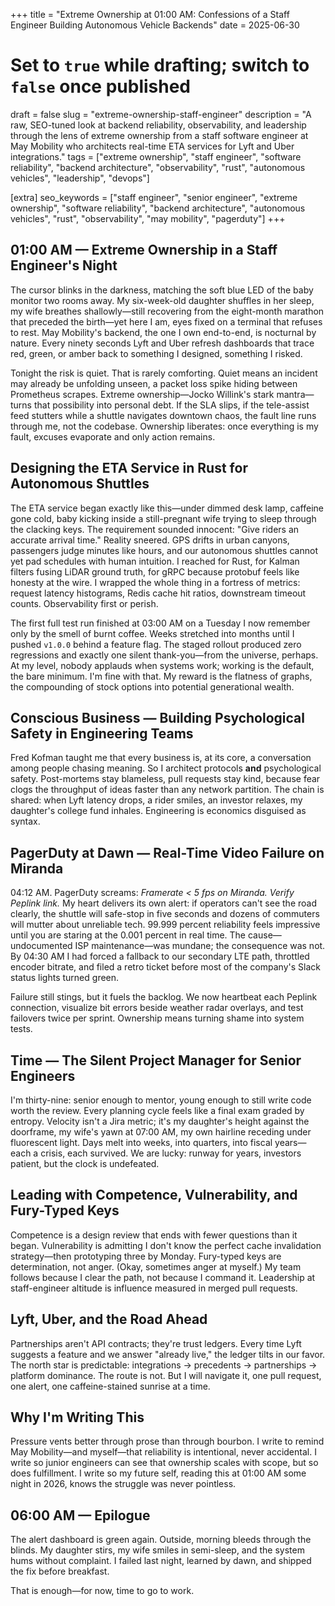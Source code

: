 +++
title = "Extreme Ownership at 01:00 AM: Confessions of a Staff Engineer Building Autonomous Vehicle Backends"
date = 2025-06-30
# Set to `true` while drafting; switch to `false` once published
draft = false
slug = "extreme-ownership-staff-engineer"
description = "A raw, SEO-tuned look at backend reliability, observability, and leadership through the lens of extreme ownership from a staff software engineer at May Mobility who architects real-time ETA services for Lyft and Uber integrations."
tags = ["extreme ownership", "staff engineer", "software reliability", "backend architecture", "observability", "rust", "autonomous vehicles", "leadership", "devops"]

[extra]
seo_keywords = ["staff engineer", "senior engineer", "extreme ownership", "software reliability", "backend architecture", "autonomous vehicles", "rust", "observability", "may mobility", "pagerduty"]
+++

## 01:00 AM — Extreme Ownership in a Staff Engineer's Night

The cursor blinks in the darkness, matching the soft blue LED of the baby monitor two rooms away. My six-week-old daughter shuffles in her sleep, my wife breathes shallowly—still recovering from the eight-month marathon that preceded the birth—yet here I am, eyes fixed on a terminal that refuses to rest. May Mobility's backend, the one I own end-to-end, is nocturnal by nature. Every ninety seconds Lyft and Uber refresh dashboards that trace red, green, or amber back to something I designed, something I risked.

Tonight the risk is quiet. That is rarely comforting. Quiet means an incident may already be unfolding unseen, a packet loss spike hiding between Prometheus scrapes. Extreme ownership—Jocko Willink's stark mantra—turns that possibility into personal debt. If the SLA slips, if the tele-assist feed stutters while a shuttle navigates downtown chaos, the fault line runs through me, not the codebase. Ownership liberates: once everything is my fault, excuses evaporate and only action remains.

## Designing the ETA Service in Rust for Autonomous Shuttles

The ETA service began exactly like this—under dimmed desk lamp, caffeine gone cold, baby kicking inside a still-pregnant wife trying to sleep through the clacking keys. The requirement sounded innocent: "Give riders an accurate arrival time." Reality sneered. GPS drifts in urban canyons, passengers judge minutes like hours, and our autonomous shuttles cannot yet pad schedules with human intuition. I reached for Rust, for Kalman filters fusing LiDAR ground truth, for gRPC because protobuf feels like honesty at the wire. I wrapped the whole thing in a fortress of metrics: request latency histograms, Redis cache hit ratios, downstream timeout counts. Observability first or perish.

The first full test run finished at 03:00 AM on a Tuesday I now remember only by the smell of burnt coffee. Weeks stretched into months until I pushed `v1.0.0` behind a feature flag. The staged rollout produced zero regressions and exactly one silent thank-you—from the universe, perhaps. At my level, nobody applauds when systems work; working is the default, the bare minimum. I'm fine with that. My reward is the flatness of graphs, the compounding of stock options into potential generational wealth.

## Conscious Business — Building Psychological Safety in Engineering Teams

Fred Kofman taught me that every business is, at its core, a conversation among people chasing meaning. So I architect protocols **and** psychological safety. Post-mortems stay blameless, pull requests stay kind, because fear clogs the throughput of ideas faster than any network partition. The chain is shared: when Lyft latency drops, a rider smiles, an investor relaxes, my daughter's college fund inhales. Engineering is economics disguised as syntax.

## PagerDuty at Dawn — Real-Time Video Failure on Miranda

04:12 AM. PagerDuty screams: *Framerate < 5 fps on Miranda. Verify Peplink link.* My heart delivers its own alert: if operators can't see the road clearly, the shuttle will safe-stop in five seconds and dozens of commuters will mutter about unreliable tech. 99.999 percent reliability feels impressive until you are staring at the 0.001 percent in real time. The cause—undocumented ISP maintenance—was mundane; the consequence was not. By 04:30 AM I had forced a fallback to our secondary LTE path, throttled encoder bitrate, and filed a retro ticket before most of the company's Slack status lights turned green.

Failure still stings, but it fuels the backlog. We now heartbeat each Peplink connection, visualize bit errors beside weather radar overlays, and test failovers twice per sprint. Ownership means turning shame into system tests.

## Time — The Silent Project Manager for Senior Engineers

I'm thirty-nine: senior enough to mentor, young enough to still write code worth the review. Every planning cycle feels like a final exam graded by entropy. Velocity isn't a Jira metric; it's my daughter's height against the doorframe, my wife's yawn at 07:00 AM, my own hairline receding under fluorescent light. Days melt into weeks, into quarters, into fiscal years—each a crisis, each survived. We are lucky: runway for years, investors patient, but the clock is undefeated.

## Leading with Competence, Vulnerability, and Fury-Typed Keys

Competence is a design review that ends with fewer questions than it began. Vulnerability is admitting I don't know the perfect cache invalidation strategy—then prototyping three by Monday. Fury-typed keys are determination, not anger. (Okay, sometimes anger at myself.) My team follows because I clear the path, not because I command it. Leadership at staff-engineer altitude is influence measured in merged pull requests.

## Lyft, Uber, and the Road Ahead

Partnerships aren't API contracts; they're trust ledgers. Every time Lyft suggests a feature and we answer "already live," the ledger tilts in our favor. The north star is predictable: integrations → precedents → partnerships → platform dominance. The route is not. But I will navigate it, one pull request, one alert, one caffeine-stained sunrise at a time.

## Why I'm Writing This

Pressure vents better through prose than through bourbon. I write to remind May Mobility—and myself—that reliability is intentional, never accidental. I write so junior engineers can see that ownership scales with scope, but so does fulfillment. I write so my future self, reading this at 01:00 AM some night in 2026, knows the struggle was never pointless.

## 06:00 AM — Epilogue

The alert dashboard is green again. Outside, morning bleeds through the blinds. My daughter stirs, my wife smiles in semi-sleep, and the system hums without complaint. I failed last night, learned by dawn, and shipped the fix before breakfast.

That is enough—for now, time to go to work.